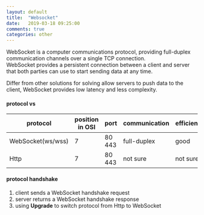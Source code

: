```yaml
---
layout: default
title:  "Websocket"
date:   2019-03-18 09:25:00
comments: true
categories: other
---
```


WebSocket is a computer communications protocol, providing full-duplex communication channels over a single TCP connection.  
WebSocket provides a persistent connection between a client and server that both parties can use to start sending data at any time.  

Differ from other solutions for solving allow servers to push data to the client,
WebSocket provides low latency and less complexity.

#### protocol vs  

| protocol | position in OSI | port | communication | efficiency | latency |
| ---- | -----| ---- | ---- | ---- | ---- |
| WebSocket(ws/wss) | 7| 80 443 | full-duplex | good | low |
| Http | 7| 80 443 | not sure | not sure | not sure |


#### protocol handshake 
1. client sends a WebSocket handshake request  
2. server returns a WebSocket handshake response  
3. using **Upgrade** to switch protocol from Http to WebSocket

